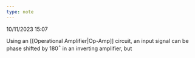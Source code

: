 ```yaml
---
type: note
---
```

10/11/2023 15:07

  

Using an [[Operational Amplifier|Op-Amp]] circuit, an input signal can be phase shifted by 180$^\circ$ in an inverting amplifier, but 